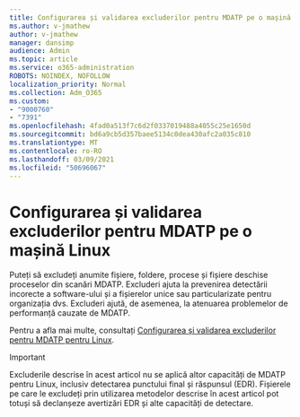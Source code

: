 ```yaml
---
title: Configurarea și validarea excluderilor pentru MDATP pe o mașină Linux
ms.author: v-jmathew
author: v-jmathew
manager: dansimp
audience: Admin
ms.topic: article
ms.service: o365-administration
ROBOTS: NOINDEX, NOFOLLOW
localization_priority: Normal
ms.collection: Adm_O365
ms.custom:
- "9000760"
- "7391"
ms.openlocfilehash: 4fad0a513f7c6d2f0337019488a4055c25e1650d
ms.sourcegitcommit: bd6a9cb5d357baee5134c0dea430afc2a035c810
ms.translationtype: MT
ms.contentlocale: ro-RO
ms.lasthandoff: 03/09/2021
ms.locfileid: "50696067"
---
```

# <a name="configure-and-validate-exclusions-for-mdatp-on-a-linux-machine"></a>Configurarea și validarea excluderilor pentru MDATP pe o mașină Linux

Puteți să excludeți anumite fișiere, foldere, procese și fișiere deschise proceselor din scanări MDATP. Excluderi ajuta la prevenirea detectării incorecte a software-ului și a fișierelor unice sau particularizate pentru organizația dvs. Excluderi ajută, de asemenea, la atenuarea problemelor de performanță cauzate de MDATP.

Pentru a afla mai multe, consultați [Configurarea și validarea excluderilor pentru MDATP pentru Linux](https://go.microsoft.com/fwlink/?linkid=2144517).

> [!IMPORTANT]
> Excluderile descrise în acest articol nu se aplică altor capacități de MDATP pentru Linux, inclusiv detectarea punctului final și răspunsul (EDR). Fișierele pe care le excludeți prin utilizarea metodelor descrise în acest articol pot totuși să declanșeze avertizări EDR și alte capacități de detectare.
